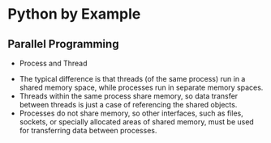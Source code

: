 # Python by Example
## Parallel Programming
+ Process and Thread
- The typical difference is that threads (of the same process) run in a shared memory space, while processes run in separate memory spaces.
- Threads within the same process share memory, so data transfer between threads is just a case of referencing the shared objects.
- Processes do not share memory, so other interfaces, such as files, sockets, or specially allocated areas of shared memory, must be used for transferring data between processes.


